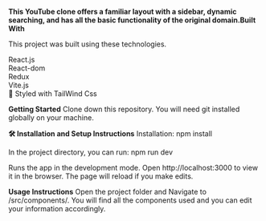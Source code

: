 <span style="font-weight: 700;">This YouTube clone offers a familiar layout with a sidebar, dynamic searching, and has all the basic functionality of the original domain.</span>**Built With**

This project was built using these technologies.

React.js
<br>
React-dom
<br>
Redux
<br>
Vite.js
<br>
🎨 Styled with TailWind Css 

**Getting Started**
Clone down this repository. You will need git installed globally on your machine.

**🛠 Installation and Setup Instructions**
Installation: npm install

In the project directory, you can run: npm run dev

Runs the app in the development mode.
Open http://localhost:3000 to view it in the browser. The page will reload if you make edits.

**Usage Instructions**
Open the project folder and Navigate to /src/components/.
You will find all the components used and you can edit your information accordingly.

